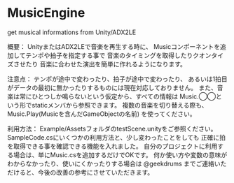 MusicEngine
===========

get musical informations from Unity/ADX2LE

概要：
UnityまたはADX2LEで音楽を再生する時に、
Musicコンポーネントを追加してテンポや拍子を指定する事で
音楽のタイミングを取得したりクオンタイズさせたり
音楽に合わせた演出を簡単に作れるようになります。

注意点：
テンポが途中で変わったり、拍子が途中で変わったり、
あるいは1拍目がデータの最初に無かったりするものには現在対応しておりません。
また、音楽は常にひとつしか鳴らないという仮定から、すべての情報は
Music.◯◯という形でstaticメンバから参照できます。
複数の音楽を切り替える際も、Music.Play(Musicを含んだGameObjectの名前)
を使ってください。

利用方法：
Example/AssetsフォルダのtestScene.unityをご参照ください。
SampleCode.csにいくつかの利用方法と、少し変わったことをしても
正確に拍を取得できる事を確認できる機能を入れました。
自分のプロジェクトに利用する場合は、単にMusic.csを追加するだけでOKです。
何か使い方や変数の意味がわからなかったり、使いにくかったりする場合は
@geekdrums までご連絡いただけると、今後の改善の参考にさせていただきます。
